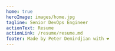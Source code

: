 ```yaml
---
home: true
heroImage: images/home.jpg
tagline: Senior DevOps Engineer
actionText: Resume
actionLink: /resume/resume.md
footer: Made by Peter Demirdjian with ❤️
---
```

